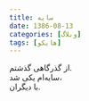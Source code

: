 ```yaml
---
title: سایه
date: 1386-08-13
categories: [وبلاگ]
tags: [هایکو]
---
```


از گذرگاهی گذشتم.  
سایه‌ام یکی شد،  
با دیگران.
